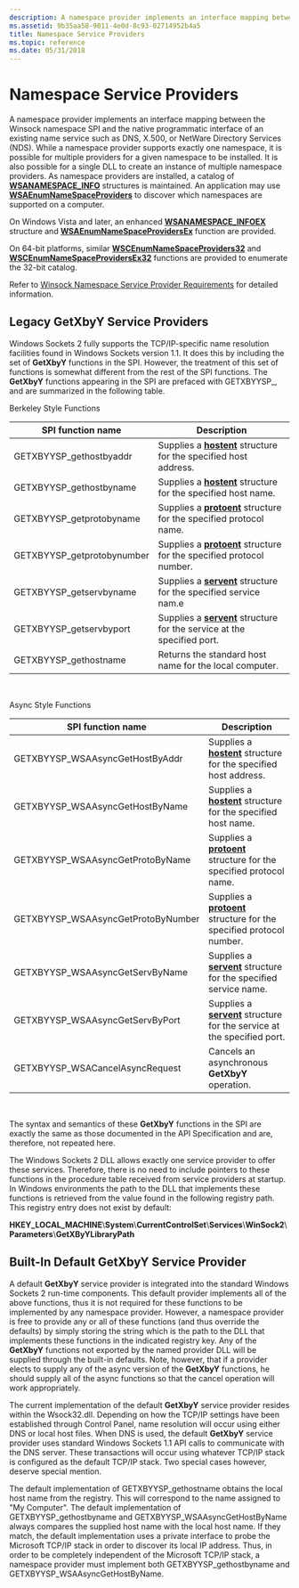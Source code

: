 ```yaml
---
description: A namespace provider implements an interface mapping between the Winsock namespace SPI and the native programmatic interface of an existing name service such as DNS, X.500, or NetWare Directory Services (NDS).
ms.assetid: 9b35aa58-9011-4e0d-8c93-02714952b4a5
title: Namespace Service Providers
ms.topic: reference
ms.date: 05/31/2018
---
```


# Namespace Service Providers

A namespace provider implements an interface mapping between the Winsock namespace SPI and the native programmatic interface of an existing name service such as DNS, X.500, or NetWare Directory Services (NDS). While a namespace provider supports exactly one namespace, it is possible for multiple providers for a given namespace to be installed. It is also possible for a single DLL to create an instance of multiple namespace providers. As namespace providers are installed, a catalog of [**WSANAMESPACE\_INFO**](/windows/desktop/api/Winsock2/ns-winsock2-wsanamespace_infow) structures is maintained. An application may use [**WSAEnumNameSpaceProviders**](/windows/desktop/api/Winsock2/nf-winsock2-wsaenumnamespaceprovidersa) to discover which namespaces are supported on a computer.

On Windows Vista and later, an enhanced [**WSANAMESPACE\_INFOEX**](/windows/desktop/api/Winsock2/ns-winsock2-wsanamespace_infoexw) structure and [**WSAEnumNameSpaceProvidersEx**](/windows/desktop/api/Winsock2/nf-winsock2-wsaenumnamespaceprovidersexa) function are provided.

On 64-bit platforms, similar [**WSCEnumNameSpaceProviders32**](/windows/desktop/api/Ws2spi/nf-ws2spi-wscenumnamespaceproviders32) and [**WSCEnumNameSpaceProvidersEx32**](/windows/desktop/api/Ws2spi/nf-ws2spi-wscenumnamespaceprovidersex32) functions are provided to enumerate the 32-bit catalog.

Refer to [Winsock Namespace Service Provider Requirements](winsock-namespace-service-provider-requirements.md) for detailed information.

## Legacy GetXbyY Service Providers

Windows Sockets 2 fully supports the TCP/IP-specific name resolution facilities found in Windows Sockets version 1.1. It does this by including the set of **GetXbyY** functions in the SPI. However, the treatment of this set of functions is somewhat different from the rest of the SPI functions. The **GetXbyY** functions appearing in the SPI are prefaced with GETXBYYSP\_, and are summarized in the following table.

Berkeley Style Functions



| SPI function name           | Description                                                                              |
|-----------------------------|------------------------------------------------------------------------------------------|
| GETXBYYSP\_gethostbyaddr    | Supplies a [**hostent**](/windows/desktop/api/winsock/ns-winsock-hostent) structure for the specified host address.        |
| GETXBYYSP\_gethostbyname    | Supplies a [**hostent**](/windows/desktop/api/winsock/ns-winsock-hostent) structure for the specified host name.           |
| GETXBYYSP\_getprotobyname   | Supplies a [**protoent**](/windows/desktop/api/winsock/ns-winsock-protoent) structure for the specified protocol name.     |
| GETXBYYSP\_getprotobynumber | Supplies a [**protoent**](/windows/desktop/api/winsock/ns-winsock-protoent) structure for the specified protocol number.   |
| GETXBYYSP\_getservbyname    | Supplies a [**servent**](/windows/desktop/api/winsock/ns-winsock-servent) structure for the specified service nam.e        |
| GETXBYYSP\_getservbyport    | Supplies a [**servent**](/windows/desktop/api/winsock/ns-winsock-servent) structure for the service at the specified port. |
| GETXBYYSP\_gethostname      | Returns the standard host name for the local computer.                                   |



 

Async Style Functions



| SPI function name                   | Description                                                                              |
|-------------------------------------|------------------------------------------------------------------------------------------|
| GETXBYYSP\_WSAAsyncGetHostByAddr    | Supplies a [**hostent**](/windows/desktop/api/winsock/ns-winsock-hostent) structure for the specified host address.        |
| GETXBYYSP\_WSAAsyncGetHostByName    | Supplies a [**hostent**](/windows/desktop/api/winsock/ns-winsock-hostent) structure for the specified host name.           |
| GETXBYYSP\_WSAAsyncGetProtoByName   | Supplies a [**protoent**](/windows/desktop/api/winsock/ns-winsock-protoent) structure for the specified protocol name.     |
| GETXBYYSP\_WSAAsyncGetProtoByNumber | Supplies a [**protoent**](/windows/desktop/api/winsock/ns-winsock-protoent) structure for the specified protocol number.   |
| GETXBYYSP\_WSAAsyncGetServByName    | Supplies a [**servent**](/windows/desktop/api/winsock/ns-winsock-servent) structure for the specified service name.        |
| GETXBYYSP\_WSAAsyncGetServByPort    | Supplies a [**servent**](/windows/desktop/api/winsock/ns-winsock-servent) structure for the service at the specified port. |
| GETXBYYSP\_WSACancelAsyncRequest    | Cancels an asynchronous **GetXbyY** operation.                                           |



 

The syntax and semantics of these **GetXbyY** functions in the SPI are exactly the same as those documented in the API Specification and are, therefore, not repeated here.

The Windows Sockets 2 DLL allows exactly one service provider to offer these services. Therefore, there is no need to include pointers to these functions in the procedure table received from service providers at startup. In Windows environments the path to the DLL that implements these functions is retrieved from the value found in the following registry path. This registry entry does not exist by default:

**HKEY\_LOCAL\_MACHINE**\\**System**\\**CurrentControlSet**\\**Services**\\**WinSock2**\\**Parameters**\\**GetXByYLibraryPath**

## Built-In Default GetXbyY Service Provider

A default **GetXbyY** service provider is integrated into the standard Windows Sockets 2 run-time components. This default provider implements all of the above functions, thus it is not required for these functions to be implemented by any namespace provider. However, a namespace provider is free to provide any or all of these functions (and thus override the defaults) by simply storing the string which is the path to the DLL that implements these functions in the indicated registry key. Any of the **GetXbyY** functions not exported by the named provider DLL will be supplied through the built-in defaults. Note, however, that if a provider elects to supply any of the async version of the **GetXbyY** functions, he should supply all of the async functions so that the cancel operation will work appropriately.

The current implementation of the default **GetXbyY** service provider resides within the Wsock32.dll. Depending on how the TCP/IP settings have been established through Control Panel, name resolution will occur using either DNS or local host files. When DNS is used, the default **GetXbyY** service provider uses standard Windows Sockets 1.1 API calls to communicate with the DNS server. These transactions will occur using whatever TCP/IP stack is configured as the default TCP/IP stack. Two special cases however, deserve special mention.

The default implementation of GETXBYYSP\_gethostname obtains the local host name from the registry. This will correspond to the name assigned to "My Computer". The default implementation of GETXBYYSP\_gethostbyname and GETXBYYSP\_WSAAsyncGetHostByName always compares the supplied host name with the local host name. If they match, the default implementation uses a private interface to probe the Microsoft TCP/IP stack in order to discover its local IP address. Thus, in order to be completely independent of the Microsoft TCP/IP stack, a namespace provider must implement both GETXBYYSP\_gethostbyname and GETXBYYSP\_WSAAsyncGetHostByName.

 

 



